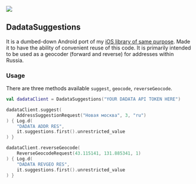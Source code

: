[![](https://jitpack.io/v/illabo/DadataSuggestions.svg)](https://jitpack.io/#illabo/DadataSuggestions)

## DadataSuggestions

It is a dumbed-down Android port of my [iOS library of same purpose](https://github.com/illabo/IIDadata). Made it to have the ability of convenient reuse of this code.
It is primarily intended to be used as a geocoder (forward and reverse) for addresses within Russia.

### Usage

There are three methods available `suggest`, `geocode`, `reverseGeocode`.
```Kotlin
val dadataClient = DadataSuggestions("YOUR DADATA API TOKEN HERE") 

dadataClient.suggest(
    AddressSuggestionRequest("Новая москва", 3, "ru")
) { Log.d(
    "DADATA ADDR RES",
    it.suggestions.first().unrestricted_value
) } 

dadataClient.reverseGeocode(
    ReverseGeocodeRequest(43.115141, 131.885341, 1)
) { Log.d(
    "DADATA REVGEO RES",
    it.suggestions.first().unrestricted_value
) }
```